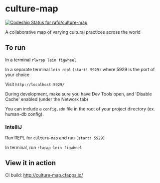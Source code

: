 # culture-map
[ ![Codeship Status for rafd/culture-map](https://app.codeship.com/projects/cff691d0-a498-0135-83a7-164f533c488b/status?branch=master)](https://app.codeship.com/projects/255061)

A collaborative map of varying cultural practices across the world

## To run

In a terminal
`rlwrap lein figwheel`

In a separate terminal
`lein repl`
`(start! 5929)` where 5929 is the port of your choice

Visit `http://localhost:5929/`

During development, make sure you have Dev Tools open, and 'Disable Cache' enabled (under the Network tab)

You can include a `config.edn` file in the root of your project directory (ex. human-db config).

### IntelliJ
Run REPL for `culture-map` and run `(start! 5929)`

In terminal, run `rlwrap lein figwheel`

## View it in action

CI build: http://culture-map.cfapps.io/
